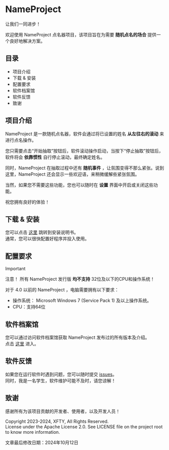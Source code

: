 # NameProject 
让我们一同进步！

欢迎使用 NameProject 点名器项目，该项目旨在为需要 **随机点名的场合** 提供一个良好地解决方案。

## 目录 
 - 项目介绍
 - 下载 & 安装
 - 配置要求
 - 软件档案馆
 - 软件反馈
 - 致谢

## 项目介绍
NameProject 是一款随机点名器，软件会通过将已设置的姓名 **从左往右的滚动** 来进行点名操作。

您只需要点击“开始抽取”按钮后，软件滚动操作启动，当按下“停止抽取”按钮后，软件将会 **依靠惯性** 自行停止滚动，最终确定姓名。

同时，NameProject 在抽取过程中还有 **随机事件** ，让氛围变得不那么紧张。说到这里，NameProject 还会显示一些欢迎语，来稍微缓解些紧张氛围。

当然，如果您不需要这些功能，您也可以随时在 **设置** 界面中开启或关闭这些功能。

祝您拥有良好的体验！

## 下载 & 安装
您可以点击 [这里]() 跳转到安装说明书。  
通常，您可以很快配置好程序并投入使用。

## 配置要求
> [!IMPORTANT]  
> 注意！ 
> 所有 NameProject 发行版 **均不支持** 32位及以下的CPU和操作系统！

对于 4.0 以前的 NameProject ，电脑需要拥有以下要求：
 - 操作系统： Microsoft Windows 7 (Service Pack 1) 及以上操作系统。
 - CPU：支持64位

## 软件档案馆
您可以通过访问软件档案馆获取 NameProject 发布过的所有版本及介绍。  
点击 [这里](https://github.com/XFTY/NameProject/docs/park/readme.md) 进入。
## 软件反馈
如果您在运行软件时遇到问题，您可以随时提交 [issues](https://github.com/XFTY/NameProject/issues)。   
同时，我是一名学生，软件维护可能不及时，请您谅解！  

## 致谢
感谢所有为该项目贡献的开发者、使用者，以及开发人员！

Copyright 2023-2024, XFTY, All Rights Reserved.  
License under the Apache License 2.0. See LICENSE file on the project root to know more information.

文章最后修改日期：2024年10月12日